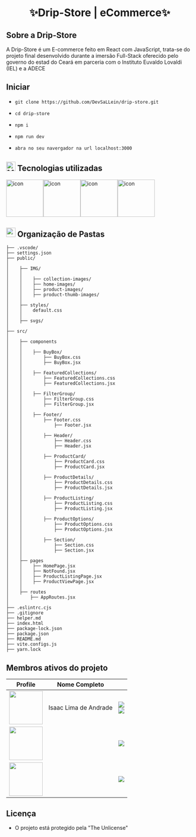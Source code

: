 <center>

# ✨Drip-Store | eCommerce✨

</center>

## Sobre a Drip-Store

A Drip-Store é um E-commerce feito em React com JavaScript, trata-se do projeto final desenvolvido durante a imersão Full-Stack oferecido pelo governo do estad
do Ceará em parceria com o Instituto Euvaldo Lovaldi (IEL) e a ADECE

## Iniciar

-   `git clone https://github.com/DevSaLLein/drip-store.git`

-   `cd drip-store`

-   `npm i`

-   `npm run dev`

-   `abra no seu navergador na url localhost:3000`

## <img src="https://raw.githubusercontent.com/Tarikul-Islam-Anik/Animated-Fluent-Emojis/master/Emojis/People/Man%20Technologist.png" alt="Man Technologist" width="25" height="25" /> Tecnologias utilizadas

<div style="display: flex; align-items: flex-start;">
    <img src="https://techstack-generator.vercel.app/prettier-icon.svg" alt="icon" width="100" height="100" />
    <img src="https://techstack-generator.vercel.app/react-icon.svg" alt="icon" width="100" height="100" />
    <img src="https://techstack-generator.vercel.app/js-icon.svg" alt="icon" width="100" height="100" />
    <img src="https://techstack-generator.vercel.app/github-icon.svg" alt="icon" width="100" height="100" />
</div>

## <img src="https://github.com/user-attachments/assets/27d4632a-0298-4816-9131-9f762ff14a60" width="25" height="25"/> Organização de Pastas

```
├── .vscode/
├── settings.json
├── public/
│
│    ├── IMG/
│    │
│    │    ├── collection-images/
│    │    ├── home-images/
│    │    ├── product-images/
│    │    ├── product-thumb-images/
│    │
│    ├── styles/
│    │    default.css
│    │
│    ├── svgs/
│
├── src/
│
│    ├── components
│    │
│    │    ├── BuyBox/
│    │        ├── BuyBox.css
│    │        ├── BuyBox.jsx
│    │
│    │    ├── FeaturedCollections/
│    │        ├── FeaturedCollections.css
│    │        ├── FeaturedCollections.jsx
│    │
│    │    ├── FilterGroup/
│    │        ├── FilterGroup.css
│    │        ├── FilterGroup.jsx
│    │
│    │    ├── Footer/
│    │        ├── Footer.css
│    │            ├── Footer.jsx
│    │
│    │        ├── Header/
│    │            ├── Header.css
│    │            ├── Header.jsx
│    │
│    │        ├── ProductCard/
│    │            ├── ProductCard.css
│    │            ├── ProductCard.jsx
│    │
│    │        ├── ProductDetails/
│    │            ├── ProductDetails.css
│    │            ├── ProductDetails.jsx
│    │
│    │        ├── ProductListing/
│    │            ├── ProductListing.css
│    │            ├── ProductListing.jsx
│    │
│    │        ├── ProductOptions/
│    │            ├── ProductOptions.css
│    │            ├── ProductOptions.jsx
│    │
│    │        ├── Section/
│    │            ├── Section.css
│    │            ├── Section.jsx
│    │
│    ├── pages
│    │    ├── HomePage.jsx
│    │    ├── NotFound.jsx
│    │    ├── ProductListingPage.jsx
│    │    ├── ProductViewPage.jsx
│    │
│    ├── routes
│        ├── AppRoutes.jsx
│
├── .eslintrc.cjs
├── .gitignore
├── helper.md
├── index.html
├── package-lock.json
├── package.json
├── README.md
├── vite.configs.js
├── yarn.lock
```

## Membros ativos do projeto

|                                               Profile                                                |     Nome Completo     |                                                                                                                                                                                                                                                                                                          |
| :--------------------------------------------------------------------------------------------------: | :-------------------: | :------------------------------------------------------------------------------------------------------------------------------------------------------------------------------------------------------------------------------------------------------------------------------------------------------: |
|     [<img src="https://github.com/DevSaLLein.png" height="90px">](https://github.com/DevSaLLein)     | Isaac Lima de Andrade | [<img src="https://img.shields.io/badge/-GitHub-black?style=for-the-badge&logo=github&logoColor=white"/>](https://github/DevSaLLein) <br/> [<img src="https://img.shields.io/badge/-Instagram-hotpink?style=for-the-badge&logo=instagram&logoColor=white"/>](https://www.instagram.com/http.zaclimaaxs/) |
| [<img src="https://github.com/LucasMarcelo85.png" height="90px">](https://github.com/LucasMarcelo85) |                       |                                                                                 [<img src="https://img.shields.io/badge/-GitHub-black?style=for-the-badge&logo=github&logoColor=white"/>](https://github/LucasMarcelo85)                                                                                 |
|   [<img src="https://github.com/MatheusDeV55.png" height="90px">](https://github.com/MatheusDeV55)   |                       |                                                                                  [<img src="https://img.shields.io/badge/-GitHub-black?style=for-the-badge&logo=github&logoColor=white"/>](https://github/MatheusDeV55)                                                                                  |

## Licença

-   O projeto está protegido pela "The Unlicense"
